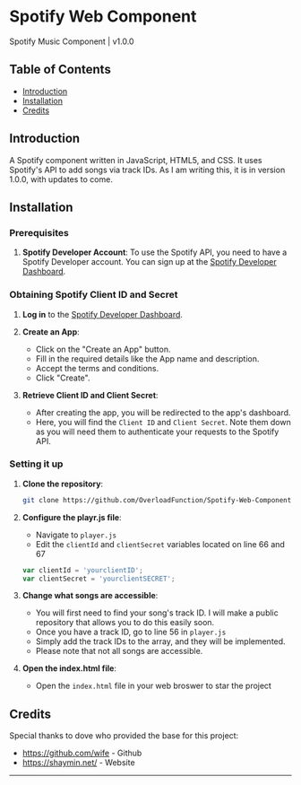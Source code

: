 # Spotify Web Component

Spotify Music Component | v1.0.0

## Table of Contents

- [Introduction](#introduction)
- [Installation](#installation)
- [Credits](#credits)

## Introduction

A Spotify component written in JavaScript, HTML5, and CSS. It uses Spotify's API to add songs via track IDs. As I am writing this, it is in version 1.0.0, with updates to come.


## Installation

### Prerequisites

1. **Spotify Developer Account**: To use the Spotify API, you need to have a Spotify Developer account. You can sign up at the [Spotify Developer Dashboard](https://developer.spotify.com/dashboard/login).

### Obtaining Spotify Client ID and Secret

1. **Log in** to the [Spotify Developer Dashboard](https://developer.spotify.com/dashboard/login).
2. **Create an App**:
    - Click on the "Create an App" button.
    - Fill in the required details like the App name and description.
    - Accept the terms and conditions.
    - Click "Create".

3. **Retrieve Client ID and Client Secret**:
    - After creating the app, you will be redirected to the app's dashboard.
    - Here, you will find the `Client ID` and `Client Secret`. Note them down as you will need them to authenticate your requests to the Spotify API.

### Setting it up

1. **Clone the repository**:
    ```bash
    git clone https://github.com/OverloadFunction/Spotify-Web-Component.git
    ```

2. **Configure the playr.js file**:
    - Navigate to `player.js`
    - Edit the `clientId` and `clientSecret` variables located on line 66 and 67
    ```js
    var clientId = 'yourclientID';
    var clientSecret = 'yourclientSECRET';
    ```

3. **Change what songs are accessible**:
    - You will first need to find your song's track ID. I will make a public repository that allows you to do this easily soon.
    - Once you have a track ID, go to line 56 in `player.js`
    - Simply add the track IDs to the array, and they will be implemented.
    - Please note that not all songs are accessible.

4. **Open the index.html file**:
    - Open the `index.html` file in your web broswer to star the project

## Credits

Special thanks to dove who provided the base for this project:

- https://github.com/wife   - Github
- https://shaymin.net/      - Website


---
